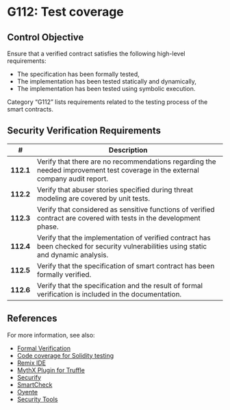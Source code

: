 # G112: Test coverage

## Control Objective

Ensure that a verified contract satisfies the following high-level requirements:
* The specification has been formally tested,
* The implementation has been tested statically and dynamically,
* The implementation has been tested using symbolic execution.

Category “G112” lists requirements related to the testing process of the smart contracts.

## Security Verification Requirements

| # | Description |
| --- | --- |
| **112.1** | Verify that there are no recommendations regarding the needed improvement test coverage in the external company audit report.  |
| **112.2** | Verify that abuser stories specified during threat modeling are covered by unit tests.  |  
| **112.3** | Verify that considered as sensitive functions of verified contract are covered with tests in the development phase. |
| **112.4** | Verify that the implementation of verified contract has been checked for security vulnerabilities using static and dynamic analysis. |
| **112.5** | Verify that the specification of smart contract has been formally verified.  | 
| **112.6** | Verify that the specification and the result of formal verification is included in the documentation.  | 

## References

For more information, see also:

* [Formal Verification](https://solidity.readthedocs.io/en/v0.5.10/security-considerations.html#formal-verification)
* [Code coverage for Solidity testing](https://github.com/sc-forks/solidity-coverage)
* [Remix IDE](https://remix.ethereum.org/)
* [MythX Plugin for Truffle](https://github.com/ConsenSys/truffle-security)
* [Securify](https://securify.chainsecurity.com/)
* [SmartCheck](https://tool.smartdec.net/)
* [Oyente](https://github.com/melonproject/oyente)
* [Security Tools](https://consensys.github.io/smart-contract-best-practices/security_tools/)
